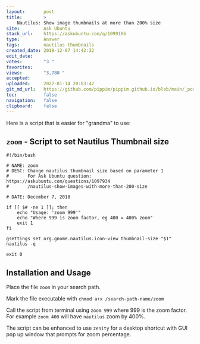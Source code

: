 ```yaml
---
layout:       post
title:        >
    Nautilus: Show image thumbnails at more than 200% size
site:         Ask Ubuntu
stack_url:    https://askubuntu.com/q/1099186
type:         Answer
tags:         nautilus thumbnails
created_date: 2018-12-07 14:42:32
edit_date:    
votes:        "3 "
favorites:    
views:        "3,780 "
accepted:     
uploaded:     2022-01-14 20:03:42
git_md_url:   https://github.com/pippim/pippim.github.io/blob/main/_posts/2018/2018-12-07-Nautilus:-Show-image-thumbnails-at-more-than-200^-size.md
toc:          false
navigation:   false
clipboard:    false
---
```


Here is a script that is easier for "grandma" to use:

<!-- Language-all: lang-bash -->

## `zoom` - Script to set Nautilus Thumbnail size

``` 
#!/bin/bash

# NAME: zoom
# DESC: Change nautilus thumbnail size based on parameter 1
#       For Ask Ubuntu question: https://askubuntu.com/questions/1097934
#       /nautilus-show-images-with-more-than-200-size

# DATE: December 7, 2018

if [[ $# -ne 1 ]]; then
    echo "Usage: 'zoom 999'" 
    echo "Where 999 is zoom factor, eg 400 = 400% zoom"
    exit 1
fi

gsettings set org.gnome.nautilus.icon-view thumbnail-size "$1"
nautilus -q

exit 0

```

## Installation and Usage

Place the file `zoom` in your search path.

Mark the file executable with `chmod a+x /search-path-name/zoom`

Call the script from terminal using `zoom 999` where 999 is the zoom factor. For example `zoom 400` will have `nautilus` zoom by 400%.

The script can be enhanced to use `zenity` for a desktop shortcut with GUI pop up window that prompts for zoom percentage.
